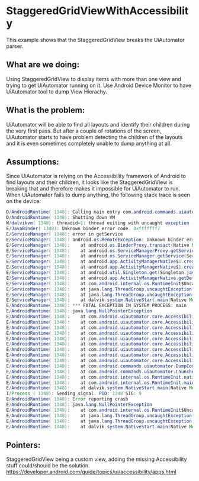 StaggeredGridViewWithAccessibility
======

This example shows that the StaggeredGridView breaks the UiAutomator parser.

What are we doing:
-------

Using StaggeredGridView to display items with more than one view and trying 
to get UiAutomator running on it. 
Use Android Device Monitor to have UiAutomator tool to dump View Hierachy. 

What is the problem:
-------

UiAutomator will be able to find all layouts and identify their children during the very first pass.
But after a couple of rotations of the screen, UiAutomator starts to have problem detecting the children
of the layouts and it is even sometimes completely unable to dump anything at all. 

Assumptions:
-------

Since UiAutomator is relying on the Accessibility framework of Android to find layouts and their children, it 
looks like the StaggeredGridView is breaking that and therefore makes it impossible for UiAutomator to run.
When UiAutomator fails to dump anything, the following stack trace is seen on the device:

```java
D/AndroidRuntime( 1348): Calling main entry com.android.commands.uiautomator.Launcher
D/AndroidRuntime( 1348): Shutting down VM
W/dalvikvm( 1348): threadid=1: thread exiting with uncaught exception (group=0xa4d65b20)
E/JavaBinder( 1348): Unknown binder error code. 0xfffffff7
E/ServiceManager( 1348): error in getService
E/ServiceManager( 1348): android.os.RemoteException: Unknown binder error code. 0xfffffff7
E/ServiceManager( 1348): 	at android.os.BinderProxy.transact(Native Method)
E/ServiceManager( 1348): 	at android.os.ServiceManagerProxy.getService(ServiceManagerNative.java:123)
E/ServiceManager( 1348): 	at android.os.ServiceManager.getService(ServiceManager.java:55)
E/ServiceManager( 1348): 	at android.app.ActivityManagerNative$1.create(ActivityManagerNative.java:2042)
E/ServiceManager( 1348): 	at android.app.ActivityManagerNative$1.create(ActivityManagerNative.java:2040)
E/ServiceManager( 1348): 	at android.util.Singleton.get(Singleton.java:34)
E/ServiceManager( 1348): 	at android.app.ActivityManagerNative.getDefault(ActivityManagerNative.java:76)
E/ServiceManager( 1348): 	at com.android.internal.os.RuntimeInit$UncaughtHandler.uncaughtException(RuntimeInit.java:84)
E/ServiceManager( 1348): 	at java.lang.ThreadGroup.uncaughtException(ThreadGroup.java:693)
E/ServiceManager( 1348): 	at java.lang.ThreadGroup.uncaughtException(ThreadGroup.java:690)
E/ServiceManager( 1348): 	at dalvik.system.NativeStart.main(Native Method)
E/AndroidRuntime( 1348): *** FATAL EXCEPTION IN SYSTEM PROCESS: main
E/AndroidRuntime( 1348): java.lang.NullPointerException
E/AndroidRuntime( 1348): 	at com.android.uiautomator.core.AccessibilityNodeInfoDumper.childNafCheck(AccessibilityNodeInfoDumper.java:200)
E/AndroidRuntime( 1348): 	at com.android.uiautomator.core.AccessibilityNodeInfoDumper.childNafCheck(AccessibilityNodeInfoDumper.java:204)
E/AndroidRuntime( 1348): 	at com.android.uiautomator.core.AccessibilityNodeInfoDumper.nafCheck(AccessibilityNodeInfoDumper.java:180)
E/AndroidRuntime( 1348): 	at com.android.uiautomator.core.AccessibilityNodeInfoDumper.dumpNodeRec(AccessibilityNodeInfoDumper.java:104)
E/AndroidRuntime( 1348): 	at com.android.uiautomator.core.AccessibilityNodeInfoDumper.dumpNodeRec(AccessibilityNodeInfoDumper.java:129)
E/AndroidRuntime( 1348): 	at com.android.uiautomator.core.AccessibilityNodeInfoDumper.dumpNodeRec(AccessibilityNodeInfoDumper.java:129)
E/AndroidRuntime( 1348): 	at com.android.uiautomator.core.AccessibilityNodeInfoDumper.dumpNodeRec(AccessibilityNodeInfoDumper.java:129)
E/AndroidRuntime( 1348): 	at com.android.uiautomator.core.AccessibilityNodeInfoDumper.dumpNodeRec(AccessibilityNodeInfoDumper.java:129)
E/AndroidRuntime( 1348): 	at com.android.uiautomator.core.AccessibilityNodeInfoDumper.dumpWindowToFile(AccessibilityNodeInfoDumper.java:89)
E/AndroidRuntime( 1348): 	at com.android.commands.uiautomator.DumpCommand.run(DumpCommand.java:99)
E/AndroidRuntime( 1348): 	at com.android.commands.uiautomator.Launcher.main(Launcher.java:83)
E/AndroidRuntime( 1348): 	at com.android.internal.os.RuntimeInit.nativeFinishInit(Native Method)
E/AndroidRuntime( 1348): 	at com.android.internal.os.RuntimeInit.main(RuntimeInit.java:243)
E/AndroidRuntime( 1348): 	at dalvik.system.NativeStart.main(Native Method)
I/Process ( 1348): Sending signal. PID: 1348 SIG: 9
E/AndroidRuntime( 1348): Error reporting crash
E/AndroidRuntime( 1348): java.lang.NullPointerException
E/AndroidRuntime( 1348): 	at com.android.internal.os.RuntimeInit$UncaughtHandler.uncaughtException(RuntimeInit.java:84)
E/AndroidRuntime( 1348): 	at java.lang.ThreadGroup.uncaughtException(ThreadGroup.java:693)
E/AndroidRuntime( 1348): 	at java.lang.ThreadGroup.uncaughtException(ThreadGroup.java:690)
E/AndroidRuntime( 1348): 	at dalvik.system.NativeStart.main(Native Method)
```

Pointers:
-------

StaggeredGridView being a custom view, adding the missing Accessibility stuff could/should be the solution. 
https://developer.android.com/guide/topics/ui/accessibility/apps.html






